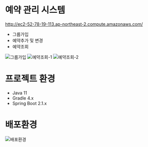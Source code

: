 # 예약 관리 시스템
http://ec2-52-78-19-113.ap-northeast-2.compute.amazonaws.com/

* 그룹가입
* 예약추가 및 변경
* 예약조회
  
![그룹가입](https://user-images.githubusercontent.com/85942145/135796042-a318c5d6-74fc-473a-a40a-f46fa62c1511.png)
![예약조회-1](https://user-images.githubusercontent.com/85942145/135783018-b84efba1-feed-4b66-af73-cb1153a74328.png)
![예약조회-2](https://user-images.githubusercontent.com/85942145/135783019-dd22080a-f202-429f-b928-c10183012952.png)

# 프로젝트 환경
* Java 11
* Gradle 4.x
* Spring Boot 2.1.x

# 배포환경
![배포환경](https://user-images.githubusercontent.com/85942145/138624097-555cc951-3602-477c-9ea1-e379bb8aca8c.png)
